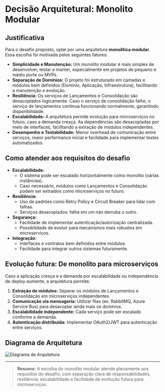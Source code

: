 # Decisão Arquitetural: Monolito Modular

## Justificativa

Para o desafio proposto, optei por uma arquitetura **monolítica modular**. Essa escolha foi motivada pelos seguintes fatores:

- **Simplicidade e Manutenção:** Um monolito modular é mais simples de desenvolver, testar e manter, especialmente em projetos de pequeno e médio porte ou MVPs.
- **Separação de Domínios:** O projeto foi estruturado em camadas e módulos bem definidos (Domínio, Aplicação, Infraestrutura), facilitando a manutenção e evolução.
- **Resiliência:** Os serviços de Lançamentos e Consolidação são desacoplados logicamente. Caso o serviço de consolidação falhe, o serviço de lançamentos continua funcionando normalmente, garantindo disponibilidade.
- **Escalabilidade:** A arquitetura permite evolução para microserviços no futuro, caso a demanda cresça. As dependências são desacopladas por meio de interfaces, facilitando a extração de módulos independentes.
- **Desempenho e Testabilidade:** Menor overhead de comunicação entre serviços, maior performance inicial e facilidade para implementar testes automatizados.

## Como atender aos requisitos do desafio

- **Escalabilidade:**
  - O sistema pode ser escalado horizontalmente como monolito (várias instâncias).
  - Caso necessário, módulos como Lançamentos e Consolidação podem ser extraídos como microserviços no futuro.
- **Resiliência:**
  - Uso de padrões como Retry Policy e Circuit Breaker para lidar com falhas.
  - Serviços desacoplados: falha em um não derruba o outro.
- **Segurança:**
  - Facilidade de implementar autenticação/autorização centralizada.
  - Possibilidade de evoluir para mecanismos mais robustos em microserviços.
- **Integração:**
  - Interfaces e contratos bem definidos entre módulos.
  - Facilidade para integrar outros sistemas futuramente.

## Evolução futura: De monolito para microserviços

Caso a aplicação cresça e a demanda por escalabilidade ou independência de deploy aumente, a arquitetura permite:

1. **Extração de módulos:** Separar os módulos de Lançamentos e Consolidação em microserviços independentes.
2. **Comunicação via mensageria:** Utilizar filas (ex: RabbitMQ, Azure Service Bus) para desacoplar ainda mais os domínios.
3. **Escalabilidade independente:** Cada serviço pode ser escalado conforme a demanda.
4. **Autenticação distribuída:** Implementar OAuth2/JWT para autenticação entre serviços.

## Diagrama de Arquitetura

![Diagrama de Arquitetura](docs/diagrama-arquitetura.png)

---

> **Resumo:**
> A escolha do monolito modular atende plenamente aos requisitos do desafio, com separação clara de responsabilidades, resiliência, escalabilidade e facilidade de evolução futura para microserviços.
